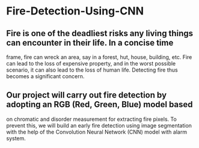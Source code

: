 # Fire-Detection-Using-CNN
## Fire is one of the deadliest risks any living things can encounter in their life. In a concise time 
frame, fire can wreck an area, say in a forest, hut, house, building, etc. Fire can lead to the 
loss of expensive property, and in the worst possible scenario, it can also lead to the loss of 
human life. Detecting fire thus becomes a significant concern.

## Our project will carry out fire detection by adopting an RGB (Red, Green, Blue) model based 
on chromatic and disorder measurement for extracting fire pixels. To prevent this, we will 
build an early fire detection using image segmentation with the help of the Convolution 
Neural Network (CNN) model with alarm system.
